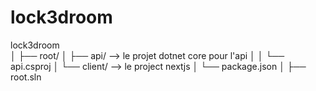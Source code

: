 # lock3droom

lock3droom <br>
│
├── root/
│   ├── api/             --> le projet dotnet core pour l'api
│   │   └── api.csproj
│   └── client/         --> le project nextjs
│       └── package.json
│
├── root.sln  
